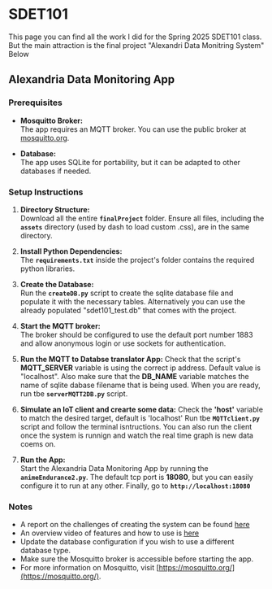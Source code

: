 # SDET101
  This page you can find all the work I did for the Spring 2025 SDET101 class. 
  But the main attraction is the final project "Alexandri Data Monitring System" Below
## Alexandria Data Monitoring App

### Prerequisites
    
- **Mosquitto Broker:**  
    The app requires an MQTT broker. You can use the public broker at [mosquitto.org](https://test.mosquitto.org/).

- **Database:**  
    The app uses SQLite for portability, but it can be adapted to other databases if needed.

### Setup Instructions

1. **Directory Structure:**  
    Download all the entire **`finalProject`** folder. Ensure all files, including the **`assets`** directory (used by dash to load custom .css), are in the same directory.

2. **Install Python Dependencies:**  
    The **`requirements.txt`** inside the project's folder contains the required python libraries.

2. **Create the Database:**  
    Run the **`createDB.py`** script to create the sqlite database file and populate it with the necessary tables.
    Alternatively you can use the already populated "sdet101_test.db" that comes with the project.

3. **Start the  MQTT broker:**  
    The broker should be configured to use the default port number 1883 and allow anonymous login or use sockets for authentication.

4. **Run the MQTT to Databse translator App:** 
    Check that the script's **MQTT_SERVER** variable is using the correct ip address.
    Default value is "localhost".
    Also make sure that the **DB_NAME** variable matches the name of sqlite dabase filename that is being used.
    When you are ready, run tbe **`serverMQTT2DB.py`** script.

5. **Simulate an IoT client and crearte some data:** 
    Check the **'host'** variable to match the desired target, default is 'localhost'
    Run tbe **`MQTTclient.py`** script and follow the terminal isntructions.
    You can also run the client once the system is runnign and watch the real time graph is new data coems on.

6. **Run the App:**  
     Start the Alexandria Data Monitoring App by running the **`animeEndurance2.py`**.
     The default tcp port is **18080**, but you can easily configure it to run at any other.
     Finally, go to **`http://localhost:18080`**

### Notes

- A report on the challenges of creating the system can be found [here](./finalProject/A_guide_to_Alexandria.docx)
- An overview video of features and how to use is [here](https://www.youtube.com/watch?v=IrPf0yzfNSg)
- Update the database configuration if you wish to use a different database type.
- Make sure the Mosquitto broker is accessible before starting the app.
- For more information on Mosquitto, visit [https://mosquitto.org/](https://mosquitto.org/).
